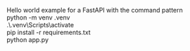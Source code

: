 Hello world example for a FastAPI with the command pattern \
python -m venv .venv \
.\\.venv\Scripts\activate \
pip install -r requirements.txt \
python app.py
